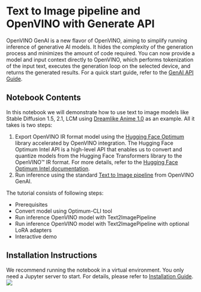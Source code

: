 # Text to Image pipeline and OpenVINO with Generate API

OpenVINO GenAI is a new flavor of OpenVINO, aiming to simplify running inference of generative AI models. It hides the complexity of the generation process and minimizes the amount of code required. You can now provide a model and input context directly to OpenVINO, which performs tokenization of the input text, executes the generation loop on the selected device, and returns the generated results. For a quick start guide, refer to the [GenAI API Guide](https://docs.openvino.ai/2024/learn-openvino/llm_inference_guide/genai-guide.html).

## Notebook Contents

In this notebook we will demonstrate how to use text to image models like Stable Diffusion 1.5, 2.1, LCM using [Dreamlike Anime 1.0](https://huggingface.co/dreamlike-art/dreamlike-anime-1.0) as an example. All it takes is two steps: 
1. Export OpenVINO IR format model using the [Hugging Face Optimum](https://huggingface.co/docs/optimum/installation) library accelerated by OpenVINO integration.
The Hugging Face Optimum Intel API is a high-level API that enables us to convert and quantize models from the Hugging Face Transformers library to the OpenVINO™ IR format. For more details, refer to the [Hugging Face Optimum Intel documentation](https://huggingface.co/docs/optimum/intel/inference).
2. Run inference using the standard [Text to Image pipeline](https://docs.openvino.ai/nightly/learn-openvino/llm_inference_guide/genai-guide/genai-use-cases.html#using-genai-for-text-to-image-generation) from OpenVINO GenAI.

The tutorial consists of following steps:
- Prerequisites
- Convert model using Optimum-CLI tool
- Run inference OpenVINO model with Text2ImagePipeline
- Run inference OpenVINO model with Text2ImagePipeline with optional LoRA adapters
- Interactive demo


## Installation Instructions
We recommend running the notebook in a virtual environment. You only need a Jupyter server to start.
For details, please refer to [Installation Guide](../../README.md).
<img referrerpolicy="no-referrer-when-downgrade" src="https://static.scarf.sh/a.png?x-pxid=5b5a4db0-7875-4bfb-bdbd-01698b5b1a77&file=notebooks/text-to-image-genai/README.md" />